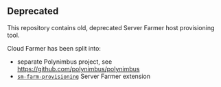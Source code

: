 ## Deprecated

This repository contains old, deprecated Server Farmer host provisioning tool.

Cloud Farmer has been split into:

- separate Polynimbus project, see https://github.com/polynimbus/polynimbus
- [`sm-farm-provisioning`](https://github.com/serverfarmer/sm-farm-provisioning) Server Farmer extension
